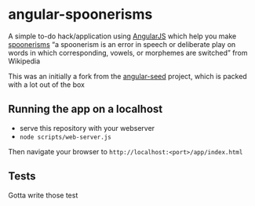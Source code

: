 # angular-spoonerisms

A simple to-do hack/application using [AngularJS](http://angularjs.org/) which help you make [spoonerisms](http://en.wikipedia.org/wiki/Spoonerism)  “a spoonerism is an error in speech or deliberate play on words in which corresponding, vowels, or morphemes are switched” from Wikipedia 

This was an initially a fork from the [angular-seed](https://github.com/angular/angular-seed) project, which is packed with a lot out of the box 

## Running the app on a localhost
 
* serve this repository with your webserver
* `node scripts/web-server.js`


Then navigate your browser to `http://localhost:<port>/app/index.html` 

## Tests

Gotta write those test
